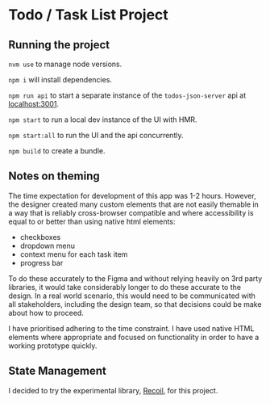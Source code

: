 # Todo / Task List Project

## Running the project

`nvm use` to manage node versions.

`npm i` will install dependencies.

`npm run api` to start a separate instance of the `todos-json-server` api at [localhost:3001](http://localhost:3001/).

`npm start` to run a local dev instance of the UI with HMR.

`npm start:all` to run the UI and the api concurrently.

`npm build` to create a bundle.

## Notes on theming

The time expectation for development of this app was 1-2 hours. However, the designer created many custom elements that are not easily themable in a way that is reliably cross-browser compatible and where accessibility is equal to or better than using native html elements:

- checkboxes
- dropdown menu
- context menu for each task item
- progress bar

To do these accurately to the Figma and without relying heavily on 3rd party libraries, it would take considerably longer to do these accurate to the design. In a real world scenario, this would need to be communicated with all stakeholders, including the design team, so that decisions could be make about how to proceed.

I have prioritised adhering to the time constraint. I have used native HTML elements where appropriate and focused on functionality in order to have a working prototype quickly.

## State Management

I decided to try the experimental library, [Recoil](https://recoiljs.org/), for this project.
